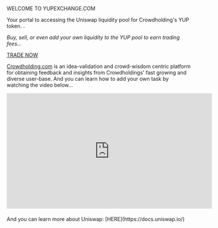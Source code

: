 <link rel="stylesheet" type="text/css" href="gistfile1.css">

WELCOME TO YUPEXCHANGE.COM

Your portal to accessing the Uniswap liquidity pool for Crowdholding's YUP token.  <img src="little yup.jpg" alt="yup" width="5" height="3">


<i>Buy, sell, or even add your own liquidity to the YUP pool to earn trading fees...</i>

[TRADE NOW](https://uniswap.exchange/swap/0xd9a12cde03a86e800496469858de8581d3a5353d)
  
[Crowdholding.com](https://www.crowdholding.com) is an idea-validation and crowd-wisdom centric platform for obtaining feedback and insights from Crowdholdings' fast growing and diverse user-base.   And you can learn how to add your own task by watching the video below... 

<div class="video-container">
<iframe width="560" height="315" src="https://www.youtube.com/embed/jMsWxd6XTWE" frameborder="0" allow="accelerometer; autoplay; encrypted-media; gyroscope; picture-in-picture" allowfullscreen></iframe>
</div>

<br/>
And you can learn more about Uniswap: [HERE](https://docs.uniswap.io/)

<center><script type="text/javascript" src="https://files.coinmarketcap.com/static/widget/currency.js"></script><div class="coinmarketcap-currency-widget" data-currencyid="2910" data-base="USD" data-secondary="BTC" data-ticker="true" data-rank="true" data-marketcap="true" data-volume="true" data-stats="USD" data-statsticker="false"></div></center>
